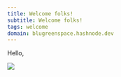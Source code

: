 ```yaml
---
title: Welcome folks!
subtitle: Welcome folks!
tags: welcome
domain: blugreenspace.hashnode.dev
---
```


Hello,

![](https://i.imgur.com/9tHEqdK.jpg)